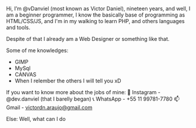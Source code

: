 Hi, I’m @vDanviel (most known as Victor Daniel), nineteen years, and well, I am a beginner programmer, I know the basically base of programming as HTML/CSS/JS,
and I'm in my walking to learn PHP, and others languages and tools.

Despite of that I already am a Web Designer or something like that.

Some of me knowledges:
- GIMP
- MySql
- CANVAS
- When I relember the others I will tell you xD

If you want to know more about the jobs of mine:
💌 Instagram - @dev.danviel (that I barelly began)
📞 WhatsApp - +55 11 99781-7780
📫 Gmail - victordn.araujo@gmail.com

Else:
Well, what can I do
